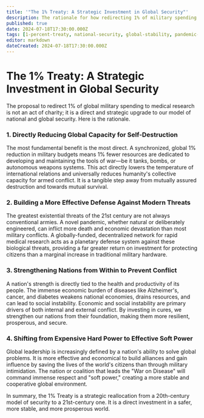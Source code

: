 ```yaml
---
title: '"The 1% Treaty: A Strategic Investment in Global Security"'
description: The rationale for how redirecting 1% of military spending to medical research fundamentally enhances national and global security.
published: true
date: 2024-07-18T17:30:00.000Z
tags: [1-percent-treaty, national-security, global-stability, pandemic-prevention]
editor: markdown
dateCreated: 2024-07-18T17:30:00.000Z
---
```


# The 1% Treaty: A Strategic Investment in Global Security

The proposal to redirect 1% of global military spending to medical research is not an act of charity; it is a direct and strategic upgrade to our model of national and global security. Here is the rationale.

### 1. Directly Reducing Global Capacity for Self-Destruction

The most fundamental benefit is the most direct. A synchronized, global 1% reduction in military budgets means 1% fewer resources are dedicated to developing and maintaining the tools of war—be it tanks, bombs, or autonomous weapons systems. This act directly lowers the temperature of international relations and universally reduces humanity's collective capacity for armed conflict. It is a tangible step away from mutually assured destruction and towards mutual survival.

### 2. Building a More Effective Defense Against Modern Threats

The greatest existential threats of the 21st century are not always conventional armies. A novel pandemic, whether natural or deliberately engineered, can inflict more death and economic devastation than most military conflicts. A globally-funded, decentralized network for rapid medical research acts as a planetary defense system against these biological threats, providing a far greater return on investment for protecting citizens than a marginal increase in traditional military hardware.

### 3. Strengthening Nations from Within to Prevent Conflict

A nation's strength is directly tied to the health and productivity of its people. The immense economic burden of diseases like Alzheimer's, cancer, and diabetes weakens national economies, drains resources, and can lead to social instability. Economic and social instability are primary drivers of both internal and external conflict. By investing in cures, we strengthen our nations from their foundation, making them more resilient, prosperous, and secure.

### 4. Shifting from Expensive Hard Power to Effective Soft Power

Global leadership is increasingly defined by a nation's ability to solve global problems. It is more effective and economical to build alliances and gain influence by saving the lives of the world's citizens than through military intimidation. The nation or coalition that leads the "War on Disease" will command immense respect and "soft power," creating a more stable and cooperative global environment.

In summary, the 1% Treaty is a strategic reallocation from a 20th-century model of security to a 21st-century one. It is a direct investment in a safer, more stable, and more prosperous world. 
